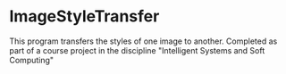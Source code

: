 # ImageStyleTransfer
This program transfers the styles of one image to another. Completed as part of a course project in the discipline "Intelligent Systems and Soft Computing"
